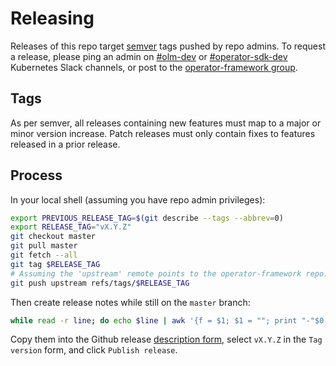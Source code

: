 # Releasing

Releases of this repo target [semver][semver] tags pushed by repo admins.
To request a release, please ping an admin on [#olm-dev][slack-olm-dev]
or [#operator-sdk-dev][slack-osdk-dev] Kubernetes Slack channels, or
post to the [operator-framework group][of-ggroup].

## Tags

As per semver, all releases containing new features must map to a major or minor version increase.
Patch releases must only contain fixes to features released in a prior release.

## Process

In your local shell (assuming you have repo admin privileges):

```sh
export PREVIOUS_RELEASE_TAG=$(git describe --tags --abbrev=0)
export RELEASE_TAG="vX.Y.Z"
git checkout master
git pull master
git fetch --all
git tag $RELEASE_TAG
# Assuming the 'upstream' remote points to the operator-framework repo.
git push upstream refs/tags/$RELEASE_TAG
```

Then create release notes while still on the `master` branch:

```sh
while read -r line; do echo $line | awk '{f = $1; $1 = ""; print "-"$0; }'; done <<< $(git log $PREVIOUS_RELEASE_TAG..$RELEASE_TAG --format=oneline --no-merges)
```

Copy them into the Github release [description form][release-desc-page],
select `vX.Y.Z` in the `Tag version` form, and click `Publish release`.

[semver]:https://semver.org/
[slack-olm-dev]:https://kubernetes.slack.com/messages/olm-dev
[slack-osdk-dev]:https://kubernetes.slack.com/messages/operator-sdk-dev
[of-ggroup]:https://groups.google.com/forum/#!forum/operator-framework
[release-desc-page]:https://github.com/operator-framework/api/releases/new

